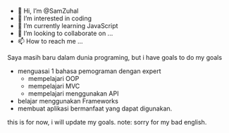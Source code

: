 - 👋 Hi, I’m @SamZuhal
- 👀 I’m interested in coding
- 🌱 I’m currently learning JavaScript
- 💞️ I’m looking to collaborate on ...
- 📫 How to reach me ...

Saya masih baru dalam dunia programing, but i have goals to do
my goals
* menguasai 1 bahasa pemograman dengan expert
  - mempelajari OOP
  - mempelajari MVC
  - mempelajari menggunakan API
* belajar menggunakan Frameworks
* membuat aplikasi bermanfaat yang dapat digunakan.

this is for now, i will update my goals.
note: sorry for my bad english.
